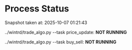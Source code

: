 # Process Status

Snapshot taken at: 2025-10-07 01:21:43

../wintrd/trade_algo.py --task price_update: **NOT RUNNING**

../wintrd/trade_algo.py --task buy_sell: **NOT RUNNING**

